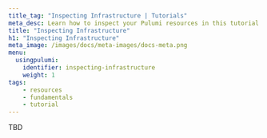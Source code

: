 ```yaml
---
title_tag: "Inspecting Infrastructure | Tutorials"
meta_desc: Learn how to inspect your Pulumi resources in this tutorial.
title: "Inspecting Infrastructure"
h1: "Inspecting Infrastructure"
meta_image: /images/docs/meta-images/docs-meta.png
menu:
  usingpulumi:
    identifier: inspecting-infrastructure
    weight: 1
tags:
    - resources
    - fundamentals
    - tutorial
---
```


TBD